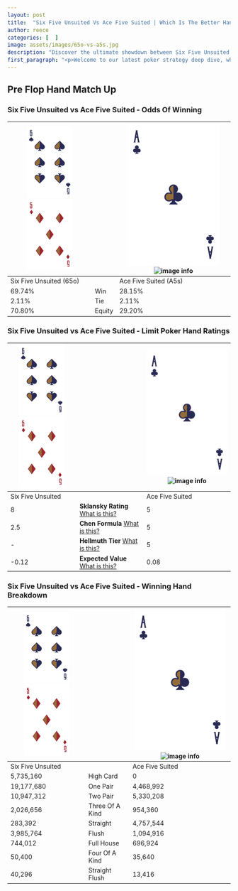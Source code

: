 ```yaml
---
layout: post
title:  "Six Five Unsuited Vs Ace Five Suited | Which Is The Better Hand In Poker? A Complete Guide"
author: reece
categories: [  ]
image: assets/images/65o-vs-a5s.jpg
description: "Discover the ultimate showdown between Six Five Unsuited and Ace Five Suited in poker! Uncover the odds, strategies, and scenarios where one hand triumphs over the other. Get ready to up your poker game with this thrilling analysis."
first_paragraph: "<p>Welcome to our latest poker strategy deep dive, where we're pitting two distinct hands against each other in a high-stakes showdown: Six Five Unsuited vs Ace Five Suited.</p><p>In the dynamic world of poker, every decision counts, and knowing which hand holds the upper hand is key to your success at the table.</p><p>In this article, we'll dissect these two hands, explore the scenarios where one dominates the other, and equip you with the knowledge to make strategic choices that can tip the odds in your favor.</p><p>Get ready to unravel the intriguing dynamics of these poker hands and elevate your game to new heights.</p>"
---
```




[comment]: # (sp0)

## Pre Flop Hand Match Up

<div class="table hand-ratings" markdown="1"> 



### Six Five Unsuited vs Ace Five Suited - Odds Of Winning


    
| ![image info](assets/images/hand1/6.png) ![image info](assets/images/hand1/5o.png) |  | ![image info](assets/images/hand2/A.png) ![image info](assets/images/hand2/5s.png) |
| -------- | -------- | -------- |
| Six Five Unsuited (65o) |  | Ace Five Suited (A5s) |
| 69.74% | Win | 28.15% |
| 2.11% | Tie | 2.11% |
| 70.80% | Equity | 29.20% |




[comment]: # (sp1)



### Six Five Unsuited vs Ace Five Suited - Limit Poker Hand Ratings


    
| ![image info](assets/images/hand1/6.png) ![image info](assets/images/hand1/5o.png) |  | ![image info](assets/images/hand2/A.png) ![image info](assets/images/hand2/5s.png) |
| -------- | -------- | -------- |
| Six Five Unsuited |  | Ace Five Suited |
| 8 | **Sklansky Rating** [What is this?](/sklansky-rating-explained) | 5 |
| 2.5 | **Chen Formula** [What is this?](/chen-formula-explained) | 5 |
| - | **Hellmuth Tier** [What is this?](/Hellmuth-tier-explained) | 5 |
| -0.12 | **Expected Value** [What is this?](/expected-value-explained) | 0.08 |




[comment]: # (sp2)



### Six Five Unsuited vs Ace Five Suited - Winning Hand Breakdown


    
| ![image info](assets/images/hand1/6.png) ![image info](assets/images/hand1/5o.png) |  | ![image info](assets/images/hand2/A.png) ![image info](assets/images/hand2/5s.png) |
| -------- | -------- | -------- |
| Six Five Unsuited |  | Ace Five Suited |
| 5,735,160 | High Card | 0 |
| 19,177,680 | One Pair | 4,468,992 |
| 10,947,312 | Two Pair | 5,330,208 |
| 2,026,656 | Three Of A Kind | 954,360 |
| 283,392 | Straight | 4,757,544 |
| 3,985,764 | Flush | 1,094,916 |
| 744,012 | Full House | 696,924 |
| 50,400 | Four Of A Kind | 35,640 |
| 40,296 | Straight Flush | 13,416 |




[comment]: # (sp3)



</div>

[comment]: # (sp4)



[comment]: # (sp5)

